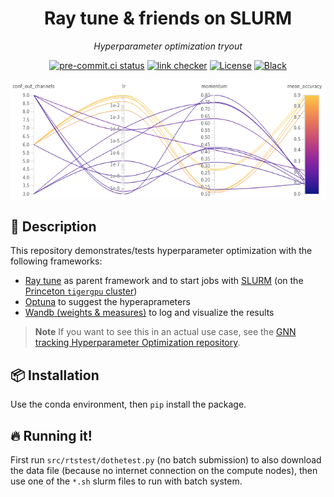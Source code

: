 <div align="center">
<h1>Ray tune & friends on SLURM</h1>
<p><em>Hyperparameter optimization tryout</em></p>
<p><a href="https://results.pre-commit.ci/latest/github/klieret/ray-tune-slurm-test/main"><img src="https://results.pre-commit.ci/badge/github/klieret/ray-tune-slurm-test/main.svg" alt="pre-commit.ci status"></a>
<a href="https://github.com/klieret/ray-tune-slurm-test/actions"><img src="https://github.com/klieret/ray-tune-slurm-test/actions/workflows/test.yml/badge.svg" alt="link checker"></a>
<a href="https://github.com/klieret/ray-tune-slurm-test/blob/master/LICENSE.txt"><img src="https://img.shields.io/github/license/klieret/ray-tune-slurm-test" alt="License"></a>
<a href="https://github.com/python/black"><img src="https://img.shields.io/badge/code%20style-black-000000.svg" alt="Black"></a></p>
<img src="readme_assets/scrot.png"/>
</div>

## 📝 Description

This repository demonstrates/tests hyperparameter optimization with the following frameworks:

* [Ray tune][tune] as parent framework and to start jobs with [SLURM][slurm] (on the [Princeton `tigergpu` cluster][tigergpu])
* [Optuna][optuna] to suggest the hyperaprameters
* [Wandb (weights & measures)][wandb] to log and visualize the results

> **Note**
> If you want to see this in an actual use case, see the [GNN tracking Hyperparameter Optimization repository](https://github.com/gnn_tracking/hyperparameter_optimization).

## 📦 Installation

Use the conda environment, then `pip` install the package.

## 🔥 Running it!

First run `src/rtstest/dothetest.py` (no batch submission) to also download the data file
(because no internet connection on the compute nodes), then use one of the
`*.sh` slurm files to run with batch system.

[tune]: https://docs.ray.io/en/master/tune/index.html
[tigergpu]: https://researchcomputing.princeton.edu/systems/tiger
[optuna]: https://optuna.org/
[wandb]: https://wandb.ai/site
[slurm]: https://slurm.schedmd.com/
